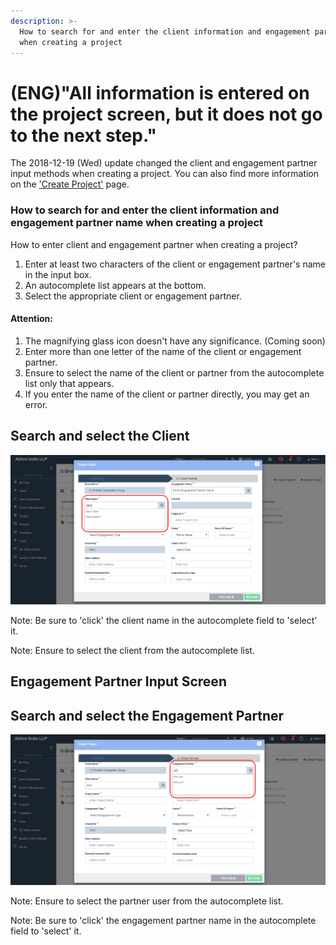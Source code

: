 ```yaml
---
description: >-
  How to search for and enter the client information and engagement partner name
  when creating a project
---
```


# \(ENG\)"All information is entered on the project screen, but it does not go to the next step."

The 2018-12-19 \(Wed\) update changed the client and engagement partner input methods when creating a project. You can also find more information on the ['Create Project'](../undefined-2/setup/x.-2/x-1..md) page.

### How to search for and enter the client information and engagement partner name when creating a project

How to enter client and engagement partner when creating a project?

1. Enter at least two characters of the client or engagement partner's name in the input box.
2. An autocomplete list appears at the bottom.
3. Select the appropriate client or engagement partner.

#### Attention:

1. The magnifying glass icon doesn't have any significance. \(Coming soon\)
2. Enter more than one letter of the name of the client or engagement partner.
3. Ensure to select the name of the client or partner from the autocomplete list only that appears.
4. If you enter the name of the client or partner directly, you may get an error.

## Search and select the Client

![Enter more than two letters in the &apos;Client Name&apos; input box.](../.gitbook/assets/client-search.png)

Note: Be sure to 'click' the client name in the autocomplete field to 'select' it.

Note: Ensure to select the client from the autocomplete list.

## Engagement Partner Input Screen

## Search and select the Engagement Partner

![Enter more than two letters in the &apos;Engagement Partner&apos; input box.](../.gitbook/assets/ep-search.png)

Note: Ensure to select the partner user from the autocomplete list.

Note: Be sure to 'click' the engagement partner name in the autocomplete field to 'select' it.

